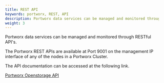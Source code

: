 ```yaml
---
title: REST API
keywords: portworx, REST, API
description: Portworx data services can be managed and monitored through RESTful APIs. View REST API Reference and documentation from Portworx today!
weight: 3
---
```


Portworx data services can be managed and monitored through RESTful API's.

The Portworx REST APIs are available at Port 9001 on the management IP interface of any of the nodes in a Portworx Cluster.

The API documentation can be accessed at the following link.

[Portworx Openstorage API](http://api.openstorage.org/openstorage/index.html)
